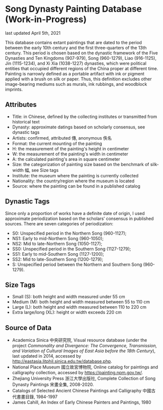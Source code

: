 # Song Dynasty Painting Database (Work-in-Progress)

last updated April 5th, 2021

This database contains extant paintings that are dated to the period between the early 10th century and the first three-quarters of the 13th century. This period is chosen based on the dynastic framework of the Five Dynasties and Ten Kingdoms (907-979), Song (960-1279), Liao (916-1125), Jin (1115-1234), and Xi Xia (1038-1227) dynasties, which were political entities that occupied different regions of the China proper at different time. Painting is narrowly defined as a portable artifact with ink or pigment applied with a brush on silk or paper. Thus, this definition excludes other image-bearing mediums such as murals, ink rubbings, and woodblock imprints. 

## Attributes
- Title: in Chinese, defined by the collecting institutes or transmitted from historical text
- Dynasty: approximate datings based on scholarly consensus, see dynastic tags
- Artists: confirmed, attributed 傳, anonymous 佚名
- Format: the current mounting of the painting 
- H: the measurement of the painting's height in centimeter
- W: the measurement of the painting's width in centimeter
- A: the calculated painting's area in square centimeter
- Size: the categorization of painting size based on the benchmark of silk-width 幅, see Size tags
- Institute: the museum where the painting is currently collected
- Nationality: the country/region where the museum is located
- Source: where the painting can be found in a published catalog


## Dynastic Tags
Since only a proportion of works have a definite date of origin, I used approximate periodization based on the scholars’ consensus in published sources. There are seven categories of periodization: 

- S0: Unspecified period in the Northern Song (960-1127); 
- NS1: Early to mid-Northern Song (960-1050); 
- NS2: Mid to late-Northern Song (1050-1127); 
- SS0: Unspecified period in the Southern Song (1127-1279); 
- SS1: Early to mid-Southern Song (1127-1200); 
- SS2: Mid to late-Southern Song (1200-1279); 
- S: Unspecified period between the Northern and Southern Song (960-1279). 

## Size Tags
- Small (S): both height and width measured under 55 cm
- Medium (M): both height and width measured between 55 to 110 cm
- Large (L): both height and width measured between 110 to 220 cm
- Extra large/long  (XL): height or width exceeds 220 cm

## Source of Data

- Academica Sinica 中央研究院, Visual resource database (under the project _Commonality and Divergence: The Convergence, Transmission, and Variation of Cultural Images of East Asia before the 18th Century_), last updated in 2014, accessed by http://eastasia.litphil.sinica.edu.tw/database.php.
- National Place Museum 國立故宮博物院, Online catalog for paintings and calligraphy collection, accessed by https://painting.npm.gov.tw/.
- Zhejiang University Press 浙江大學出版社, Complete Collection of Song Dynasty Paintings 宋畫全集, 2008-2020.
- Catalogs of Selected Ancient Chinese Paintings and Calligraphy 中國古代書畫目錄, 1984-1997
- James Cahill, An Index of Early Chinese Painters and Paintings, 1980

